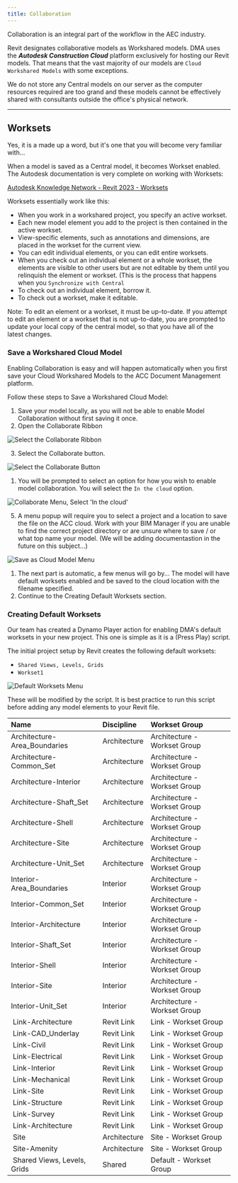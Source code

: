```yaml
---
title: Collaboration
---
```

Collaboration is an integral part of the workflow in the AEC industry.

Revit designates collaborative models as Workshared models. DMA uses the ***Autodesk Construction Cloud*** platform exclusively for hosting our Revit models. That means that the vast majority of our models are `Cloud Workshared Models` with some exceptions.

We do not store any Central models on our server as the computer resources required are too grand and these models cannot be effectively shared with consultants outside the office's physical network.

- - -

## Worksets

Yes, it is a made up a word, but it's one that you will become very familiar with...

When a model is saved as a Central model, it becomes Workset enabled. The Autodesk documentation is very complete on working with Worksets:

[Autodesk Knowledge Network - Revit 2023 - Worksets](https://knowledge.autodesk.com/support/revit/learn-explore/caas/CloudHelp/cloudhelp/2023/ENU/Revit-Collaborate/files/GUID-FDAA51E3-7703-4965-B09E-E61A92CD0E5A-htm.html?v=2023&st=Worksets)

Worksets essentially work like this:

* When you work in a workshared project, you specify an active workset.
* Each new model element you add to the project is then contained in the active workset.
* View-specific elements, such as annotations and dimensions, are placed in the workset for the current view.
* You can edit individual elements, or you can edit entire worksets.
* When you check out an individual element or a whole workset, the elements are visible to other users but are not editable by them until you relinquish the element or workset. (This is the process that happens when you `Synchronize with Central`
* To check out an individual element, borrow it.
* To check out a workset, make it editable.

Note: To edit an element or a workset, it must be up-to-date. If you attempt to edit an element or a workset that is not up-to-date, you are prompted to update your local copy of the central model, so that you have all of the latest changes.

### Save a Workshared Cloud Model

Enabling Collaboration is easy and will happen automatically when you first save your Cloud Workshared Models to the ACC Document Management platform.

Follow these steps to Save a Workshared Cloud Model:

1. Save your model locally, as you will not be able to enable Model Collaboration without first saving it once.
2. Open the Collaborate Ribbon

![Select the Collaborate Ribbon](https://ucarecdn.com/4b898fc7-40a4-4f7d-852a-708f2a900f6e/ "Revit - Collaboration - Save Workshared Cloud Model - 1")

3. Select the Collaborate button.

![Select the Collaborate Button](https://ucarecdn.com/b6289d19-6520-4bb6-bd1c-b594b2a3b092/ "Revit - Collaboration - Save Workshared Cloud Model - 2")

1. You will be prompted to select an option for how you wish to enable model collaboration. You will select the `In the cloud` option. 

![Collaborate Menu, Select 'In the cloud'](https://ucarecdn.com/cdcd4a6b-7869-46c9-b4a5-678c81702ac9/ "Revit - Collaboration - Save Workshared Cloud Model - 3")

5. A menu popup will require you to select a project and a location to save the file on the ACC cloud. Work with your BIM Manager if you are unable to find the correct project directory or are unsure where to save / or what top name your model. (We will be adding documentastion in the future on this subject...)

![Save as Cloud Model Menu](https://ucarecdn.com/832c0dfe-eb23-4844-8906-72470849364d/ "Revit - Collaboration - Save Workshared Cloud Model - 4")

1. The next part is automatic, a few menus will go by... The model will have default worksets enabled and be saved to the cloud location with the filename specified.
2. Continue to the Creating Default Worksets section.

### Creating Default Worksets

Our team has created a Dynamo Player action for enabling DMA's default worksets in your new project. This one is simple as it is a (Press Play) script.

The initial project setup by Revit creates the following default worksets:

* `Shared Views, Levels, Grids`
* `Workset1`

![Default Worksets Menu](https://ucarecdn.com/b75c7874-8945-4b8e-9575-2b918d97442f/ "Revit - Collaboration - Creating Default Worksets - 1")

These will be modified by the script. It is best practice to run this script before adding any model elements to your Revit file.

| Name | Discipline | Workset Group |
| :----- | :------- | :----- |
| ﻿A﻿rchitecture-Area_Boundaries | A﻿rchitecture | Architecture - Workset Group |
| ﻿A﻿rchitecture-Common_Set | A﻿rchitecture | Architecture - Workset Group |
| ﻿A﻿rchitecture-Interior | A﻿rchitecture | Architecture - Workset Group |
| ﻿A﻿rchitecture-Shaft_Set | A﻿rchitecture | Architecture - Workset Group |
| ﻿A﻿rchitecture-Shell | A﻿rchitecture | Architecture - Workset Group |
| ﻿A﻿rchitecture-Site | A﻿rchitecture | Architecture - Workset Group |
| ﻿A﻿rchitecture-Unit_Set | A﻿rchitecture | Architecture - Workset Group |
| ﻿Interior-Area_Boundaries | Interior | Architecture - Workset Group |
| ﻿Interior-Common_Set | Interior | Architecture - Workset Group |
| ﻿Interior-A﻿rchitecture| Interior | Architecture - Workset Group |
| ﻿Interior-Shaft_Set | Interior | Architecture - Workset Group |
| ﻿Interior-Shell | Interior | Architecture - Workset Group |
| ﻿Interior-Site | Interior | Architecture - Workset Group |
| ﻿Interior-Unit_Set | Interior | Architecture - Workset Group |
|﻿ Link-Architecture | Revit Link | Link - Workset Group |
|﻿ Link-CAD_Underlay | Revit Link | Link - Workset Group |
|﻿ Link-Civil | Revit Link | Link - Workset Group |
|﻿ Link-Electrical | Revit Link | Link - Workset Group |
|﻿ Link-Interior | Revit Link | Link - Workset Group |
|﻿ Link-Mechanical | Revit Link | Link - Workset Group |
|﻿ Link-Site | Revit Link | Link - Workset Group |
|﻿ Link-Structure | Revit Link | Link - Workset Group |
|﻿ Link-Survey | Revit Link | Link - Workset Group |
|﻿ Link-Architecture | Revit Link | Link - Workset Group |
|﻿ Site | Architecture | Site - Workset Group |
|﻿ Site-Amenity | Architecture | Site - Workset Group |
|﻿ Shared Views, Levels, Grids | Shared | Default - Workset Group |





